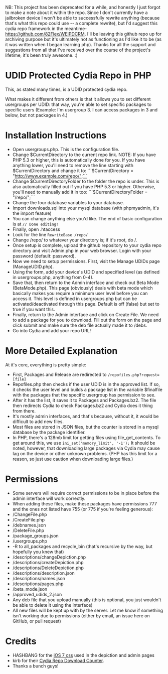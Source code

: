 NB: This project has been deprecated for a while, and honestly I just forgot to make a note about it within the repo. Since I don't currently have a jailbroken device I won't be able to successfully rewrite anything (because that's what this repo could use -- a complete rewrite), but I'd suggest this cydia repo framework in the meantime- https://github.com/82Flex/WEIPDCRM. I'll be leaving this github repo up for archiving purpose but it's ultimately not as functioning as I'd like it to be (as it was written when I began learning php). Thanks for all the support and suggestions from all that I've received over the course of the project's lifetime, it's been truly awesome. :)

UDID Protected Cydia Repo in PHP
=============================

This, as stated many times, is a UDID protected cydia repo.

What makes it different from others is that it allows you to set different usergroups per UDID: that way, you're able to set specific packages to specific users (Example: I'm usergroup 3. I can access packages in 3 and below, but not packages in 4.)

Installation Instructions
=============================
- Open usergroups.php. This is the configuration file.
- Change $CurrentDirectory to the current repo link. NOTE: If you have PHP 5.3 or higher, this is automatically done for you. If you have anything lower, you'll need to remove the line starting with $CurrentDirectory and change it to: ```$CurrentDirectory = "http://www.example.com/repo/";```
- Change $CurrentDirectoryFolder to the folder the repo is under. This is also automatically filled out if you have PHP 5.3 or higher. Otherwise, you'll need to manually add it in too: ```$CurrentDirectoryFolder = "/repo/";```
- Change the four database variables to your database.
- Import downloads.sql into your mysql database (with phpmyadmin, it's the import feature)
- You can change anything else you'd like. The end of basic configuration is at ```// Done editing!```
- Finally, open .htaccess
- Look for the line ```RewriteBase /repo/```
- Change /repo/ to whatever your directory is; if it's root, do /.
- Once setup is complete, upload the github repository to your cydia repo directory and visit Admin.php in your web browser. Login with your password (default: password).
- Now we need to setup permissions.  First, visit the Manage UDIDs page (ManageUDID.php).
- Using the form, add your device's UDID and specified level (as defined in usergroups.php, anything from 0-4).
- Save that, then return to the Admin interface and check out Beta Mode (BetaMode.php). This page (obviously) deals with beta mode which basically makes you require a minimum user level before you can access it. This level is defined in usergroups.php but can be activated/deactivated through this page. Default is off (false) but set to true if you want this.
- Finally, return to the Admin interface and click on Create File. We need to add a package for you to download. Fill out the form on the page and click submit and make sure the deb file actually made it to /debs.
- Go into Cydia and add your repo URL!


More Detailed Explanation
=============================
At it's core, everything is pretty simple:
- First, Packages and Release are redirected to ```/repofiles.php?request=[file]```
- Repofiles.php then checks if the user UDID is in the approved list. If so, it checks the user level and builds a package list in the variable $finalfile with the packages that the specific usergroup has permission to see.
- After it has the list, it saves it to Packages and Packages.bz2. The file then redirects Cydia to check Packages.bz2 and Cydia does it thing from there.
- It's mostly admin interfaces, and that's because, without it, it would be difficult to add new files.
- Most files are stored in JSON files, but the counter is stored in a mysql database by the package identifier.
- In PHP, there's a 128mb limit for getting files using file_get_contents. To get around this, we use ```ini_set('memory_limit', '-1');``` It should be noted, however, that downloading large packages via Cydia may cause lag on the device or other unknown problems. (PHP has this limit for a reason, so just use caution when downloading large files.)

Permissions
=============================
- Some servers will require correct permissions to be in place before the admin interface will work correctly.
- When adding these files, make these packages have permissions 777 and the ones not listed have 755 (or 775 if you're feeling generous):
- /ChangeFile.php
- /CreateFile.php
- /debnames.json
- /DeleteFile.php
- /package_groups.json
- /usergroups.php
- -R to all_packages and recycle_bin (that's recursive by the way, but hopefully you knew that)
- /descriptions/changeDepiction.php
- /descriptions/createDepiction.php
- /descriptions/DeleteDepiction.php
- /descriptions/description.json
- /descriptions/names.json
- /descriptions/pages.php
- /beta_mode.json
- /approved_udids_2.json
- Any deb file that you upload manually (this is optional, you just wouldn't be able to delete it using the interface)
- All new files will be kept up with by the server. Let me know if something isn't working due to permissions (either by email, an issue here on GitHub, or pull request)


Credits
=============================
- HASHBANG for the [iOS 7 css](https://github.com/hbang/iOS-7-CSS) used in the depiction and admin pages
- kirb for their [Cydia Repo Download Counter](https://gist.github.com/kirb/1922421).
- Thanks a bunch guys!

